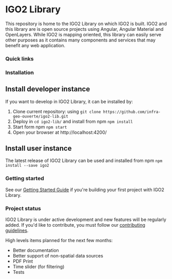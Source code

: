 # IGO2 Library

This repository is home to the IGO2 Library on which IGO2 is built. IGO2 and this library are is open source projects using Angular, Angular Material and OpenLayers. While IGO2 is mapping oriented, this library can easily serve other purposes as it contains many components and services that may benefit any web application.

### Quick links

### Installation

## Install developer instance
If you want to develop in IGO2 Library, it can be installed by:
1. Clone current repository: using `git clone https://github.com/infra-geo-ouverte/igo2-lib.git`
2. Deploy in `cd igo2-lib/` and install from npm `npm install`
3. Start form npm `npm start`
4. Open your browser at http://localhost:4200/

## Install user instance
The latest release of IGO2 Library can be used and installed from npm `npm install --save igo2`

### Getting started

See our [Getting Started Guide](https://github.com/infra-geo-ouverte/igo2-lib/blob/master/guides/getting-started.md)
if you're building your first project with IGO2 Library.

### Project status

IGO2 Library is under active development and new features will be regularly added. If you'd like to contribute, you must follow our [contributing guidelines](https://github.com/infra-geo-ouverte/igo2-lib/blob/master/CONTRIBUTING.md).

High levels items planned for the next few months:

- Better documentation
- Better support of non-spatial data sources
- PDF Print
- Time slider (for filtering)
- Tests
